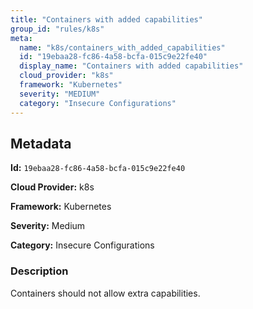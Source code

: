 ```yaml
---
title: "Containers with added capabilities"
group_id: "rules/k8s"
meta:
  name: "k8s/containers_with_added_capabilities"
  id: "19ebaa28-fc86-4a58-bcfa-015c9e22fe40"
  display_name: "Containers with added capabilities"
  cloud_provider: "k8s"
  framework: "Kubernetes"
  severity: "MEDIUM"
  category: "Insecure Configurations"
---
```

## Metadata

**Id:** `19ebaa28-fc86-4a58-bcfa-015c9e22fe40`

**Cloud Provider:** k8s

**Framework:** Kubernetes

**Severity:** Medium

**Category:** Insecure Configurations

### Description

 Containers should not allow extra capabilities.
